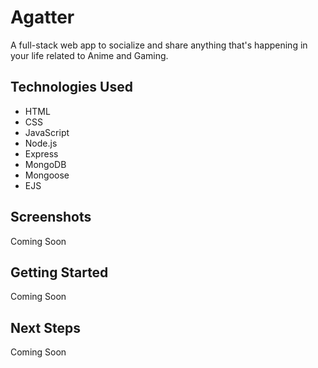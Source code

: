 # Agatter

A full-stack web app to socialize and share anything that's happening in your life related to Anime and Gaming.

## Technologies Used

- HTML
- CSS
- JavaScript
- Node.js
- Express
- MongoDB
- Mongoose
- EJS

## Screenshots

Coming Soon

## Getting Started

Coming Soon

## Next Steps

Coming Soon